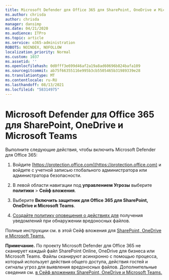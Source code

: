 ```yaml
---
title: Microsoft Defender для Office 365 для SharePoint, OneDrive и Microsoft Teams
ms.author: chrisda
author: chrisda
manager: dansimp
ms.date: 04/21/2020
ms.audience: ITPro
ms.topic: article
ms.service: o365-administration
ROBOTS: NOINDEX, NOFOLLOW
localization_priority: Normal
ms.custom: 1037
ms.assetid: ''
ms.openlocfilehash: 0d0fff3e699d46af2a19a8ad60696b824bafa109
ms.sourcegitcommit: ab75f66355116e995b3cb5505465b31989339e28
ms.translationtype: MT
ms.contentlocale: ru-RU
ms.lasthandoff: 08/13/2021
ms.locfileid: "58314975"
---
```

# <a name="microsoft-defender-for-office-365-for-sharepoint-onedrive-and-microsoft-teams"></a>Microsoft Defender для Office 365 для SharePoint, OneDrive и Microsoft Teams

Выполните следующие действия, чтобы включить Microsoft Defender для Office 365:

1. Войдите [https://protection.office.com](https://protection.office.com) и войдите с учетной записью глобального администратора или администратора безопасности.

2. В левой области навигации под **управлением Угрозы** выберите **политики** \> **Сейф вложения**.

3. Выберите **Включить защитник для Office 365 для SharePoint, OneDrive и Microsoft Teams**.

4. [Создайте политику оповещения о действиях для](https://docs.microsoft.com/microsoft-365/compliance/create-activity-alerts) получения уведомлений при обнаружении вредоносных файлов.

Полные инструкции см. в этой Сейф вложения для [SharePoint, OneDrive и Microsoft Teams.](https://docs.microsoft.com/microsoft-365/security/office-365-security/turn-on-atp-for-spo-odb-and-teams)

**Примечание.** По проекту Microsoft Defender для Office 365 не сканирует каждый файл SharePoint Online, OneDrive для бизнеса или Microsoft Teams. Файлы сканируют асинхронно с помощью процесса, который использует действия общего доступа, действия гостей и сигналы угроз для выявления вредоносных файлов. Дополнительные сведения см. [в Сейф вложениях SharePoint, OneDrive и Microsoft Teams.](https://docs.microsoft.com/microsoft-365/security/office-365-security/atp-for-spo-odb-and-teams)

